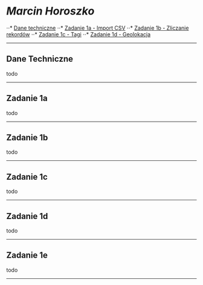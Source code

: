 # *Marcin Horoszko*

⋅⋅* [Dane techniczne](#dane-techniczne)
⋅⋅* [Zadanie 1a - Import CSV](#zadanie-1a)
⋅⋅* [Zadanie 1b - Zliczanie rekordów](#zadanie-1b)
⋅⋅* [Zadanie 1c - Tagi](#zadanie-1c)
⋅⋅* [Zadanie 1d - Geolokacja](#zadanie-1d)

---

## Dane Techniczne

todo

---

## Zadanie 1a

todo

---

## Zadanie 1b

todo

---

## Zadanie 1c

todo

---

## Zadanie 1d

todo

---

## Zadanie 1e

todo

---